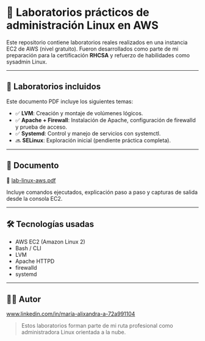 # 🐧 Laboratorios prácticos de administración Linux en AWS

Este repositorio contiene laboratorios reales realizados en una instancia EC2 de AWS (nivel gratuito). Fueron desarrollados como parte de mi preparación para la certificación **RHCSA** y refuerzo de habilidades como sysadmin Linux.

---

## 📘 Laboratorios incluidos

Este documento PDF incluye los siguientes temas:

- ✅ **LVM**: Creación y montaje de volúmenes lógicos.
- ✅ **Apache + Firewall**: Instalación de Apache, configuración de firewalld y prueba de acceso.
- ✅ **Systemd**: Control y manejo de servicios con systemctl.
- 🔜 **SELinux**: Exploración inicial (pendiente práctica completa).

---

## 📄 Documento

📝 [lab-linux-aws.pdf](./lab-linux-aws.pdf)

Incluye comandos ejecutados, explicación paso a paso y capturas de salida desde la consola EC2.

---

## 🛠️ Tecnologías usadas

- AWS EC2 (Amazon Linux 2)
- Bash / CLI
- LVM
- Apache HTTPD
- firewalld
- systemd

---

## 👩‍💻 Autor

www.linkedin.com/in/maría-alixandra-a-72a991104

> Estos laboratorios forman parte de mi ruta profesional como administradora Linux orientada a la nube.
